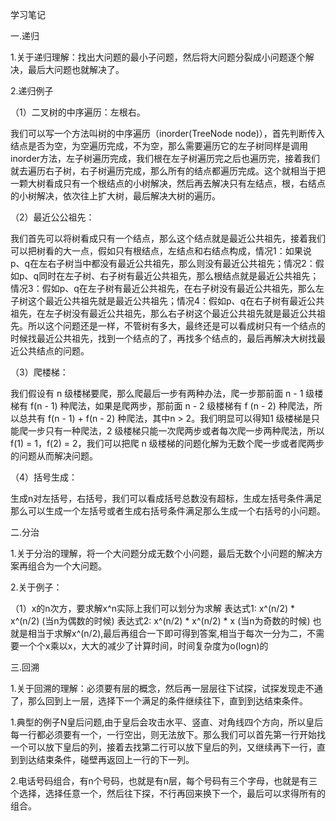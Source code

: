 学习笔记

一.递归

1.关于递归理解：找出大问题的最小子问题，然后将大问题分裂成小问题逐个解决，最后大问题也就解决了。

2.递归例子

（1）二叉树的中序遍历：左根右。

  我们可以写一个方法叫树的中序遍历（inorder(TreeNode node)），首先判断传入结点是否为空，为空遍历完成，不为空，那么需要遍历它的左子树同样是调用inorder方法，左子树遍历完成，我们根在左子树遍历完之后也遍历完，接着我们就去遍历右子树，右子树遍历完成，那么所有的结点都遍历完成。这个就相当于把一颗大树看成只有一个根结点的小树解决，然后再去解决只有左结点，根，右结点的小树解决，依次往上扩大树，最后解决大树的遍历。
  
 （2）最近公公祖先：

  我们首先可以将树看成只有一个结点，那么这个结点就是最近公共祖先，接着我们可以把树看的大一点，假如只有根结点，左结点和右结点构成，情况1：如果说p、q在左右子树当中都没有最近公共祖先，那么则没有最近公共祖先；情况2：假如p、q同时在左子树、右子树有最近公共祖先，那么根结点就是最近公共祖先；情况3：假如p、q在左子树有最近公共祖先，在右子树没有最近公共祖先，那么左子树这个最近公共祖先就是最近公共祖先；情况4：假如p、q在右子树有最近公共祖先，在左子树没有最近公共祖先，那么右子树这个最近公共祖先就是最近公共祖先。所以这个问题还是一样，不管树有多大，最终还是可以看成树只有一个结点的时候找最近公共祖先，找到一个结点的了，再找多个结点的，最后再解决大树找最近公共结点的问题。

（3）爬楼梯：
  
  我们假设有 n 级楼梯要爬，那么爬最后一步有两种办法，爬一步那前面 n - 1 级楼梯有 f(n - 1) 种爬法，如果是爬两步，那前面 n - 2 级楼梯有 f (n - 2) 种爬法，所以总共有 f(n - 1) + f(n - 2) 种爬法，其中n > 2。我们明显可以得知1 级楼梯是只能爬一步只有一种爬法，2 级楼梯只能一次爬两步或者每次爬一步两种爬法，所以f(1) = 1，f(2) = 2，我们可以把爬 n 级楼梯的问题化解为无数个爬一步或者爬两步的问题从而解决问题。

（4）括号生成：
  
  生成n对左括号，右括号，我们可以看成括号总数没有超标，生成左括号条件满足那么可以生成一个左括号或者生成右括号条件满足那么生成一个右括号的小问题。

二.分治

1.关于分治的理解，将一个大问题分成无数个小问题，最后无数个小问题的解决方案再组合为一个大问题。

2.关于例子：

（1）x的n次方，要求解x^n实际上我们可以划分为求解
	表达式1: x^(n/2) * x^(n/2)  	(当n为偶数的时候)
	表达式2: x^(n/2) * x^(n/2) * x	(当n为奇数的时候)
  也就是相当于求解x^(n/2),最后再组合一下即可得到答案,相当于每次一分为二，不需要一个个x乘以x，大大的减少了计算时间，时间复杂度为o(logn)的

三.回溯

1.关于回溯的理解：必须要有层的概念，然后再一层层往下试探，试探发现走不通了，那么回到上一层，选择下一个满足的条件继续往下，直到到达结束条件。

1.典型的例子N皇后问题,由于皇后会攻击水平、竖直、对角线四个方向，所以皇后每一行都必须要有一个，一行空出，则无法放下。那么我们可以首先第一行开始找一个可以放下皇后的列，接着去找第二行可以放下皇后的列，又继续再下一行，直到到达结束条件，碰壁再返回上一行的下一列。

2.电话号码组合，有n个号码，也就是有n层，每个号码有三个字母，也就是有三个选择，选择任意一个，然后往下探，不行再回来换下一个，最后可以求得所有的组合。